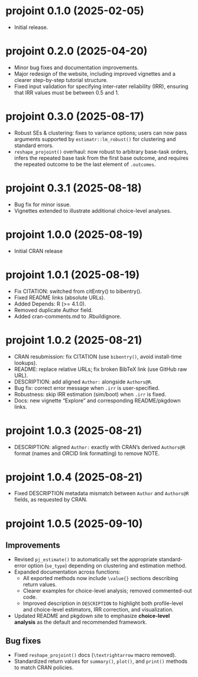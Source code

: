 # projoint 0.1.0 (2025-02-05)

- Initial release.

# projoint 0.2.0 (2025-04-20)

- Minor bug fixes and documentation improvements.
- Major redesign of the website, including improved vignettes and a clearer step-by-step tutorial structure.
- Fixed input validation for specifying inter-rater reliability (IRR), ensuring that IRR values must be between 0.5 and 1.

# projoint 0.3.0 (2025-08-17)

- Robust SEs & clustering: fixes to variance options; users can now pass arguments supported by `estimatr::lm_robust()` for clustering and standard errors.
- `reshape_projoint()` overhaul: now robust to arbitrary base-task orders, infers the repeated base task from the first base outcome, and requires the repeated outcome to be the last element of `.outcomes`.

# projoint 0.3.1 (2025-08-18)

- Bug fix for minor issue.  
- Vignettes extended to illustrate additional choice-level analyses.  

# projoint 1.0.0 (2025-08-19)

- Initial CRAN release

# projoint 1.0.1 (2025-08-19)

- Fix CITATION: switched from citEntry() to bibentry().
- Fixed README links (absolute URLs).
- Added Depends: R (>= 4.1.0).
- Removed duplicate Author field.
- Added cran-comments.md to .Rbuildignore.

# projoint 1.0.2 (2025-08-21)

- CRAN resubmission: fix CITATION (use `bibentry()`, avoid install-time lookups).
- README: replace relative URLs; fix broken BibTeX link (use GitHub raw URL).
- DESCRIPTION: add aligned `Author:` alongside `Authors@R`.
- Bug fix: correct error message when `.irr` is user-specified.
- Robustness: skip IRR estimation (sim/boot) when `.irr` is fixed.
- Docs: new vignette “Explore” and corresponding README/pkgdown links.

# projoint 1.0.3 (2025-08-21)

- DESCRIPTION: aligned `Author:` exactly with CRAN’s derived `Authors@R` format (names and ORCID link formatting) to remove NOTE.

# projoint 1.0.4 (2025-08-21)

- Fixed DESCRIPTION metadata mismatch between `Author` and `Authors@R` fields, as requested by CRAN.

# projoint 1.0.5 (2025-09-10)

## Improvements
- Revised `pj_estimate()` to automatically set the appropriate standard-error option (`se_type`) depending on clustering and estimation method.
- Expanded documentation across functions:
  - All exported methods now include `\value{}` sections describing return values.
  - Clearer examples for choice-level analysis; removed commented-out code.
  - Improved description in `DESCRIPTION` to highlight both profile-level and choice-level estimators, IRR correction, and visualization.
- Updated README and pkgdown site to emphasize **choice-level analysis** as the default and recommended framework.

## Bug fixes
- Fixed `reshape_projoint()` docs (`\textrightarrow` macro removed).
- Standardized return values for `summary()`, `plot()`, and `print()` methods to match CRAN policies.

